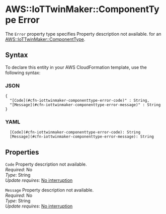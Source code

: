 # AWS::IoTTwinMaker::ComponentType Error<a name="aws-properties-iottwinmaker-componenttype-error"></a>

<a name="aws-properties-iottwinmaker-componenttype-error-description"></a>The `Error` property type specifies Property description not available\. for an [AWS::IoTTwinMaker::ComponentType](aws-resource-iottwinmaker-componenttype.md)\.

## Syntax<a name="aws-properties-iottwinmaker-componenttype-error-syntax"></a>

To declare this entity in your AWS CloudFormation template, use the following syntax:

### JSON<a name="aws-properties-iottwinmaker-componenttype-error-syntax.json"></a>

```
{
  "[Code](#cfn-iottwinmaker-componenttype-error-code)" : String,
  "[Message](#cfn-iottwinmaker-componenttype-error-message)" : String
}
```

### YAML<a name="aws-properties-iottwinmaker-componenttype-error-syntax.yaml"></a>

```
  [Code](#cfn-iottwinmaker-componenttype-error-code): String
  [Message](#cfn-iottwinmaker-componenttype-error-message): String
```

## Properties<a name="aws-properties-iottwinmaker-componenttype-error-properties"></a>

`Code`  <a name="cfn-iottwinmaker-componenttype-error-code"></a>
Property description not available\.  
*Required*: No  
*Type*: String  
*Update requires*: [No interruption](https://docs.aws.amazon.com/AWSCloudFormation/latest/UserGuide/using-cfn-updating-stacks-update-behaviors.html#update-no-interrupt)

`Message`  <a name="cfn-iottwinmaker-componenttype-error-message"></a>
Property description not available\.  
*Required*: No  
*Type*: String  
*Update requires*: [No interruption](https://docs.aws.amazon.com/AWSCloudFormation/latest/UserGuide/using-cfn-updating-stacks-update-behaviors.html#update-no-interrupt)